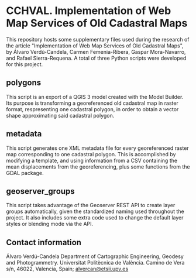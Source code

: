 # CCHVAL. Implementation of Web Map Services of Old Cadastral Maps
This repository hosts some supplementary files used during the research of the article "Implementation of Web Map Services of Old Cadastral Maps", by Álvaro Verdú-Candela, Carmen Femenia-Ribera, Gaspar Mora-Navarro, and Rafael Sierra-Requena.
A total of three Python scripts were developed for this project.

## polygons

This script is an export of a QGIS 3 model created with the Model Builder. Its purpose is transforming a georeferenced old cadastral map in raster format, respresenting one cadastral polygon, in order to obtain a vector shape approximating said cadastral polygon.

## metadata

This script generates one XML metadata file for every georeferenced raster map corresponding to one cadastral polygon. This is accomplished by modifying a template, and using information from a CSV containing the mean displacements from the georeferencing, plus some functions from the GDAL package.

## geoserver_groups
This script takes advantage of the Geoserver REST API to create layer groups automatically, given the standardized naming used throughout the project. It also includes some extra code used to change the default layer styles or blending mode via the API.

## Contact information
Álvaro Verdú-Candela
Department of Cartographic Engineering, Geodesy and Photogrammetry. Universitat Politècnica de València. Camino de Vera s/n, 46022, Valencia, Spain; 
alvercan@etsii.upv.es
